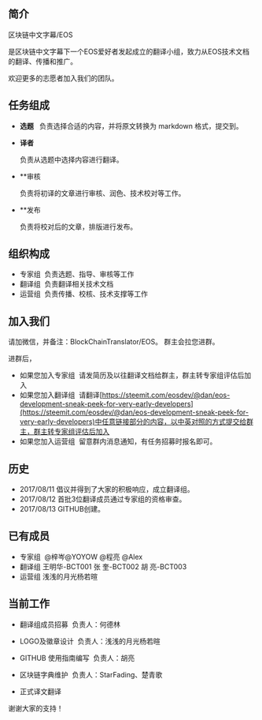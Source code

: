 简介
-------------------------------

区块链中文字幕/EOS 

是区块链中文字幕下一个EOS爱好者发起成立的翻译小组，致力从EOS技术文档的翻译、传播和推广。

欢迎更多的志愿者加入我们的团队。

任务组成
-------------------------------

- **选题**
  
  负责选择合适的内容，并将原文转换为 markdown 格式，提交到。

- **译者**

  负责从选题中选择内容进行翻译。

- **审核  
  
  负责将初译的文章进行审核、润色、技术校对等工作。

- **发布 
  
  负责将校对后的文章，排版进行发布。

组织构成
-------------------------------

- 专家组 
  负责选题、指导、审核等工作
- 翻译组
  负责翻译相关技术文档
- 运营组
  负责传播、校核、技术支撑等工作

加入我们
-------------------------------

请加微信，并备注：BlockChainTranslator/EOS。
群主会拉您进群。

进群后，
- 如果您加入专家组
  请发简历及以往翻译文档给群主，群主转专家组评估后加入
- 如果您加入翻译组
  请翻译[https://steemit.com/eosdev/@dan/eos-development-sneak-peek-for-very-early-developers](https://steemit.com/eosdev/@dan/eos-development-sneak-peek-for-very-early-developers)中任意链接部分的内容，以中英对照的方式提交给群主，群主转专家组评估后加入
- 如果您加入运营组
  留意群内消息通知，有任务招募时报名即可。

历史
-------------------------------

* 2017/08/11 倡议并得到了大家的积极响应，成立翻译组。
* 2017/08/12 首批3位翻译成员通过专家组的资格审查。
* 2017/08/13 GITHUB创建。

已有成员
-------------------------------

- 专家组
  @梓岑@YOYOW
  @程亮
  @Alex
- 翻译组
  王明华-BCT001
  张  奎-BCT002
  胡  亮-BCT003
- 运营组
  浅浅的月光杨若暄

当前工作
-------------------------------
- 翻译组成员招募
  负责人：何德林
- LOGO及徽章设计
  负责人：浅浅的月光杨若暄
- GITHUB 使用指南编写
  负责人：胡亮
- 区块链字典维护
  负责人：StarFading、楚青歌

- 正式译文翻译



谢谢大家的支持！
